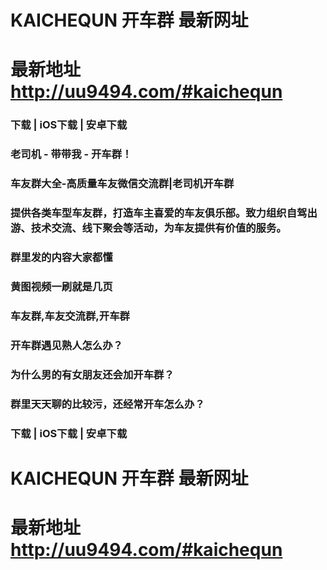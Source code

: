 # KAICHEQUN 开车群 最新网址
# 最新地址 http://uu9494.com/#kaichequn

### 下载 | iOS下载 | 安卓下载
### 老司机 - 带带我 - 开车群！
### 车友群大全-高质量车友微信交流群|老司机开车群
### 提供各类车型车友群，打造车主喜爱的车友俱乐部。致力组织自驾出游、技术交流、线下聚会等活动，为车友提供有价值的服务。

### 群里发的内容大家都懂
### 黄图视频一刷就是几页
### 车友群,车友交流群,开车群

### 开车群遇见熟人怎么办？
### 为什么男的有女朋友还会加开车群？
### 群里天天聊的比较污，还经常开车怎么办？
### 下载 | iOS下载 | 安卓下载

# KAICHEQUN 开车群 最新网址
# 最新地址 http://uu9494.com/#kaichequn
